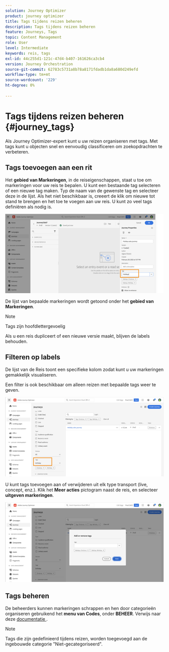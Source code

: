 ```yaml
---
solution: Journey Optimizer
product: journey optimizer
title: Tags tijdens reizen beheren
description: Tags tijdens reizen beheren
feature: Journeys, Tags
topic: Content Management
role: User
level: Intermediate
keywords: reis, tags
exl-id: 44c255d1-121c-47d4-b407-161626ca3cb4
version: Journey Orchestration
source-git-commit: 62783c5731a8b78a8171fdadb1da8a680d249efd
workflow-type: tm+mt
source-wordcount: '229'
ht-degree: 0%

---
```


# Tags tijdens reizen beheren {#journey_tags}

Als Journey Optimizer-expert kunt u uw reizen organiseren met tags. Met tags kunt u objecten snel en eenvoudig classificeren om zoekopdrachten te verbeteren.

## Tags toevoegen aan een rit

Het **gebied van Markeringen**, in de reiseigenschappen, staat u toe om markeringen voor uw reis te bepalen. U kunt een bestaande tag selecteren of een nieuwe tag maken. Typ de naam van de gewenste tag en selecteer deze in de lijst. Als het niet beschikbaar is, creeert de klik **&#x200B;**&#x200B;om nieuwe tot stand te brengen en het toe te voegen aan uw reis. U kunt zo veel tags definiëren als nodig is.

![](assets/tags1.png)

De lijst van bepaalde markeringen wordt getoond onder het **gebied van Markeringen**.

>[!NOTE]
>
> Tags zijn hoofdlettergevoelig
> 
> Als u een reis dupliceert of een nieuwe versie maakt, blijven de labels behouden.

## Filteren op labels

De lijst van de Reis toont een specifieke kolom zodat kunt u uw markeringen gemakkelijk visualiseren.

Een filter is ook beschikbaar om alleen reizen met bepaalde tags weer te geven.

![](assets/tags2.png)

U kunt tags toevoegen aan of verwijderen uit elk type transport (live, concept, enz.). Klik het **Meer acties** pictogram naast de reis, en selecteer **uitgeven markeringen**.

![](assets/tags3.png)

## Tags beheren

De beheerders kunnen markeringen schrappen en hen door categorieën organiseren gebruikend het **menu van Codes**, onder **BEHEER**. Verwijs naar deze [ documentatie ](https://experienceleague.adobe.com/docs/experience-platform/administrative-tags/overview.html).

>[!NOTE]
>
> Tags die zijn gedefinieerd tijdens reizen, worden toegevoegd aan de ingebouwde categorie &quot;Niet-gecategoriseerd&quot;.
